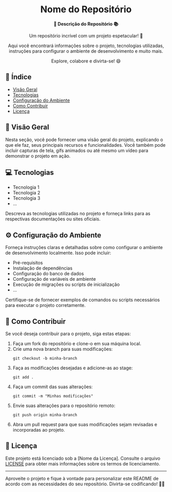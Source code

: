 <h1 align="center">Nome do Repositório</h1>



<div align="center">
  <strong>🚀 Descrição do Repositório 📚</strong>
</div>

<div align="center">
  <p>Um repositório incrível com um projeto espetacular! 🎉</p>
  <p>Aqui você encontrará informações sobre o projeto, tecnologias utilizadas, instruções para configurar o ambiente de desenvolvimento e muito mais.</p>
  <p>Explore, colabore e divirta-se! 😄</p>
</div>

## 📖 Índice

- [Visão Geral](#visão-geral)
- [Tecnologias](#tecnologias)
- [Configuração do Ambiente](#configuração-do-ambiente)
- [Como Contribuir](#como-contribuir)
- [Licença](#licença)

## 🔭 Visão Geral

Nesta seção, você pode fornecer uma visão geral do projeto, explicando o que ele faz, seus principais recursos e funcionalidades. Você também pode incluir capturas de tela, gifs animados ou até mesmo um vídeo para demonstrar o projeto em ação.

## 💻 Tecnologias

- Tecnologia 1
- Tecnologia 2
- Tecnologia 3
- ...

Descreva as tecnologias utilizadas no projeto e forneça links para as respectivas documentações ou sites oficiais.

## ⚙️ Configuração do Ambiente

Forneça instruções claras e detalhadas sobre como configurar o ambiente de desenvolvimento localmente. Isso pode incluir:

- Pré-requisitos
- Instalação de dependências
- Configuração do banco de dados
- Configuração de variáveis de ambiente
- Execução de migrações ou scripts de inicialização
- ...

Certifique-se de fornecer exemplos de comandos ou scripts necessários para executar o projeto corretamente.

## 🤝 Como Contribuir

Se você deseja contribuir para o projeto, siga estas etapas:

1. Faça um fork do repositório e clone-o em sua máquina local.
2. Crie uma nova branch para suas modificações:
   ```
   git checkout -b minha-branch
   ```
3. Faça as modificações desejadas e adicione-as ao stage:
   ```
   git add .
   ```
4. Faça um commit das suas alterações:
   ```
   git commit -m "Minhas modificações"
   ```
5. Envie suas alterações para o repositório remoto:
   ```
   git push origin minha-branch
   ```
6. Abra um pull request para que suas modificações sejam revisadas e incorporadas ao projeto.

## 📄 Licença

Este projeto está licenciado sob a [Nome da Licença]. Consulte o arquivo [LICENSE](LICENSE) para obter mais informações sobre os termos de licenciamento.

---

Aproveite o projeto e fique à vontade para personalizar este README de acordo com as necessidades do seu repositório. Divirta-se codificando! 🎉😄
